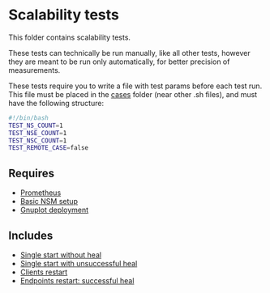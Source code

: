 # Scalability tests

This folder contains scalability tests.

These tests can technically be run manually, like all other tests,
however they are meant to be run only automatically,
for better precision of measurements.

These tests require you to write a file with test params before each test run.
This file must be placed in the [cases](./cases) folder (near other .sh files),
and must have the following structure:
```bash
#!/bin/bash
TEST_NS_COUNT=1
TEST_NSE_COUNT=1
TEST_NSC_COUNT=1
TEST_REMOTE_CASE=false
```

## Requires

- [Prometheus](./prometheus)
- [Basic NSM setup](./nsm_setup)
- [Gnuplot deployment](./gnuplot)

## Includes

- [Single start without heal](./cases/SingleStart)
- [Single start with unsuccessful heal](./cases/DryHeal)
- [Clients restart](./cases/ClientsRestart)
- [Endpoints restart: successful heal](./cases/Heal)
